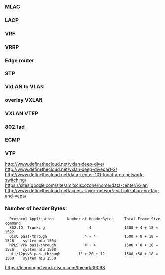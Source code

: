 ### MLAG 

### LACP

### VRF 

### VRRP 

### Edge router

### STP 

### VxLAN to VLAN

### overlay VXLAN  

### VXLAN VTEP

### 802.1ad

### ECMP

### VTP  

http://www.definethecloud.net/vxlan-deep-dive/   
http://www.definethecloud.net/vxlan-deep-divepart-2/   
http://www.definethecloud.net/data-center-101-local-area-network-switching/   
https://sites.google.com/site/amitsciscozone/home/data-center/vxlan   
http://www.definethecloud.net/access-layer-network-virtualization-vn-tag-and-vepa/  

### Number of header Bytes:   
	
	  Protocol Application      Number of HeaderBytes     Total Frame Size         command   
	  802.1Q  Trunking                    4               1500 + 4 + 18 = 1522   
	  QinQ pass-through                 4 + 4             1500 + 8 + 18 = 1526    system mtu 1504    
	  MPLS VPN pass-through             4 + 4             1500 + 8 + 18 = 1526    system mtu 1508      
	  uti/l2psv3 pass-through        18 + 20 + 12         1500 +50 + 18 = 1560    system mtu 1550   


[https://learningnetwork.cisco.com/thread/39098 ](https://learningnetwork.cisco.com/thread/39098 )
